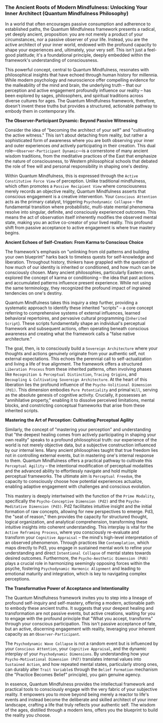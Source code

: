 ### The Ancient Roots of Modern Mindfulness: Unlocking Your Inner Architect (Quantum Mindfulness Philosophy)

In a world that often encourages passive consumption and adherence to established paths, the Quantum Mindfulness framework presents a radical, yet deeply ancient, proposition: you are not merely a product of your circumstances, nor a passive observer of your life. Instead, you are the active architect of your inner world, endowed with the profound capacity to shape your experiences and, ultimately, your very self. This isn't just a feel-good platitude; it's a foundational principle, deeply embedded within the framework's understanding of consciousness.

This powerful concept, central to Quantum Mindfulness, resonates with philosophical insights that have echoed through human history for millennia. While modern psychology and neuroscience offer compelling evidence for the malleability of the mind and brain, the underlying truth – that our perception and active engagement profoundly influence our reality – has been explored by sages, philosophers, and spiritual traditions across diverse cultures for ages. The Quantum Mindfulness framework, therefore, doesn't invent these truths but provides a structured, actionable pathway to embody them in contemporary life.

**The Observer-Participant Dynamic: Beyond Passive Witnessing**

Consider the idea of "becoming the architect of your self" and "cultivating the active witness." This isn't about detaching from reality, but rather a sophisticated form of awareness where you are both observing your inner and outer experiences *and* actively participating in their creation. This dual role—`Observer-Participant Dynamic`—is a cornerstone of many ancient wisdom traditions, from the meditative practices of the East that emphasize the nature of consciousness, to Western philosophical schools that debated the role of free will and personal responsibility in shaping one's destiny.

Within Quantum Mindfulness, this is expressed through the `Active Constitutive Force View` of perception. Unlike traditional mindfulness, which often promotes a `Passive Recipient View` where consciousness merely records an objective reality, Quantum Mindfulness asserts that conscious engagement is a creative intervention. Your `Conscious Attention` acts as the primary catalyst, triggering `Psychodynamic Collapse` – the fundamental transition where probabilistic, multi-state mental phenomena resolve into singular, definite, and consciously experienced outcomes. This means the act of observation itself inherently modifies the observed mental state, making you an active co-creator of your lived reality. This profound shift from passive acceptance to active engagement is where true mastery begins.

**Ancient Echoes of Self-Creation: From Karma to Conscious Choice**

The framework's emphasis on "unlinking from old patterns and building your own blueprint" harks back to timeless quests for self-knowledge and liberation. Throughout history, thinkers have grappled with the question of how much of our identity is inherited or conditioned, and how much can be consciously chosen. Many ancient philosophies, particularly Eastern ones, explored the concept of karma or conditioning – the idea that past actions and accumulated patterns influence present experience. While not using the same terminology, they recognized the profound impact of ingrained tendencies on one's destiny.

Quantum Mindfulness takes this inquiry a step further, providing a systematic approach to identify these inherited "scripts" – a core concept referring to comprehensive systems of external influences, learned behavioral repertoires, and pervasive cultural programming (`Inherited Script`). These scripts fundamentally shape an individual's perceptual framework and subsequent actions, often operating beneath conscious awareness and creating what the framework calls a "false native architecture."

The goal, then, is to consciously build a `Sovereign Architecture` where your thoughts and actions genuinely originate from your authentic self, not external expectations. This echoes the perennial call to self-actualization and living a life of true alignment. The framework offers a structured `Liberation Process` from these inherited patterns, often involving phases like `Recognition & Perceptual Distinction`, `Tracing Origins`, and `Decoupling & Cultivating Sovereign Architecture`. At the heart of this liberation lies the profound influence of the `Psycho-Volitional Dimension (Pd1)`. This dimension embodies `Pure Potentiality` and primal `Will`, serving as the absolute genesis of cognitive activity. Crucially, it possesses an "annihilative property," enabling it to dissolve perceived limitations, mental blocks, and constricting conceptual frameworks that arise from these inherited scripts.

**Mastering the Art of Perception: Cultivating Perceptual Agility**

Similarly, the concept of "mastering your perception" and understanding that "the deepest healing comes from actively participating in shaping your own reality" speaks to a profound philosophical truth: our experience of the world is not merely objective data, but a subjective construction influenced by our internal lens. Many ancient philosophies taught that true freedom lies not in controlling external events, but in mastering one's internal response to them. Quantum Mindfulness offers a practical pathway to cultivate this `Perceptual Agility` – the intentional modification of perceptual modalities and the advanced ability to effortlessly navigate and hold multiple perceptual frameworks. The ultimate aim is `Perceptual Freedom`, the capacity to consciously choose how potential experiences actualize, enabling adaptive engagement with challenges and conscious evolution.

This mastery is deeply intertwined with the function of the `Prime Modality`, specifically the `Psycho-Conceptive Dimension (Pd2)` and the `Psycho-Meditative Dimension (Pd3)`. Pd2 facilitates intuitive insight and the initial formation of raw concepts, allowing for new perspectives to emerge. Pd3, the "seat of reason," then provides the capacity for structured thought, logical organization, and analytical comprehension, transforming these intuitive insights into coherent understanding. This interplay is vital for the `Active Reframing Process`, where you consciously re-evaluate and transform your `Cognitive Appraisal` – the mind's high-level interpretation of an observed phenomenon. Through practices like `Contemplation`, which maps directly to Pd3, you engage in sustained mental work to refine your understanding and direct `Intentional Collapse` of mental states towards desired outcomes. Furthermore, the `Psycho-Aesthetic Dimension (Pd6)` plays a crucial role in harmonizing seemingly opposing forces within the psyche, fostering `Psychodynamic Harmonic Alignment` and leading to emotional maturity and integration, which is key to navigating complex perceptions.

**The Transformative Power of Acceptance and Intentionality**

The Quantum Mindfulness framework invites you to step into a lineage of profound self-inquiry and self-mastery, offering a modern, actionable path to embody these ancient truths. It suggests that your deepest healing and transformation are not passive events, but active creations, waiting for you to engage with the profound principle that "What you accept, transforms" through your conscious participation. This isn't passive acceptance of fate, but an active, discerning engagement with reality, leveraging your inherent capacity as an `Observer-Participant`.

The `Psychodynamic Wave Collapse` is not a random event but is influenced by your `Conscious Attention`, your `Cognitive Appraisal`, and the dynamic interplay of your `Psychodynamic Dimensions`. By understanding how your `Psycho-Motivational Dimension (Pd7)` translates internal values into `Sustained Action`, and how repeated mental states, particularly strong ones, can durably alter `Trait Variable`s through the `Belief Formation` mechanism (the "Practice Becomes Belief" principle), you gain genuine agency.

In essence, Quantum Mindfulness provides the intellectual framework and practical tools to consciously engage with the very fabric of your subjective reality. It empowers you to move beyond being merely a reactor to life's events and instead become the deliberate and skilled architect of your inner landscape, crafting a life that truly reflects your authentic self. The wisdom of the ages, distilled through a modern lens, offers you the blueprint to build the reality you choose.